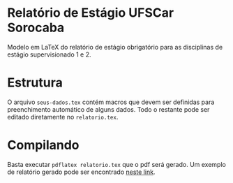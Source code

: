 # Relatório de Estágio UFSCar Sorocaba
Modelo em LaTeX do relatório de estágio obrigatório para as disciplinas de estágio supervisionado 1 e 2.

# Estrutura
O arquivo `seus-dados.tex` contém macros que devem ser definidas para preenchimento automático de alguns dados. Todo o restante pode ser editado diretamente no `relatorio.tex`.

# Compilando
Basta executar `pdflatex relatorio.tex` que o pdf será gerado. Um exemplo de relatório gerado pode ser encontrado [neste link](https://github.com/UFSCar/relatorio-estagio/blob/master/exemplo.pdf).
